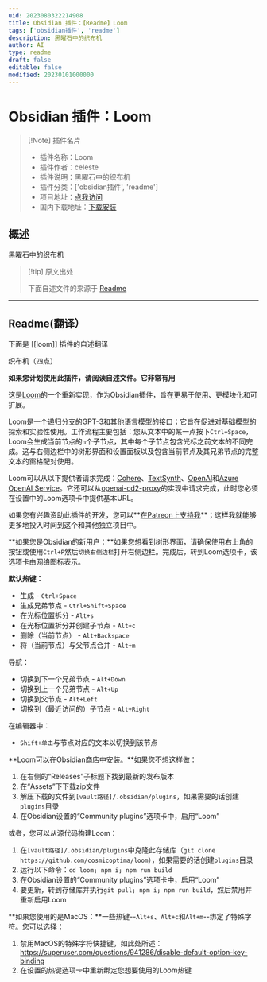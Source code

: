 ```yaml
---
uid: 2023080322214908
title: Obsidian 插件：【Readme】Loom
tags: ['obsidian插件', 'readme']
description: 黑曜石中的织布机
author: AI
type: readme
draft: false
editable: false
modified: 20230101000000
---
```


# Obsidian 插件：Loom

> [!Note] 插件名片
> - 插件名称：Loom
> - 插件作者：celeste
> - 插件说明：黑曜石中的织布机
> - 插件分类：['obsidian插件', 'readme']
> - 项目地址：[点我访问](https://github.com/cosmicoptima/loom)
> - 国内下载地址：[下载安装](https://pkmer.cn/products/plugin/pluginMarket/?loom)

## 概述

黑曜石中的织布机



> [!tip] 原文出处
> 
>下面自述文件的来源于 [Readme](https://ghproxy.net/https://raw.githubusercontent.com/cosmicoptima/loom/master/README.md)
> 

---

## Readme(翻译）

下面是 [[loom]] 插件的自述翻译


织布机（四点）

**如果您计划使用此插件，请阅读自述文件。它非常有用**

这是[Loom](https://github.com/socketteer/loom)的一个重新实现，作为Obsidian插件，旨在更易于使用、更模块化和可扩展。

Loom是一个递归分支的GPT-3和其他语言模型的接口；它旨在促进对基础模型的探索和实验性使用。工作流程主要包括：您从文本中的某一点按下`Ctrl+Space`，Loom会生成当前节点的`n`个子节点，其中每个子节点包含光标之前文本的不同完成。这与右侧边栏中的树形界面和设置面板以及包含当前节点及其兄弟节点的完整文本的窗格配对使用。

Loom可以从以下提供者请求完成：[Cohere](https://docs.cohere.ai/docs)、[TextSynth](https://textsynth.com/documentation.html)、[OpenAI](https://platform.openai.com/docs/introduction)和[Azure OpenAI Service](https://learn.microsoft.com/en-us/azure/ai-services/openai)。它还可以从[openai-cd2-proxy](https://github.com/cosmicoptima/openai-cd2-proxy)的实现中请求完成，此时您必须在设置中的Loom选项卡中提供基本URL。

如果您有兴趣资助此插件的开发，您可以**[在Patreon上支持我](https://patreon.com/parafactual)**；这样我就能够更多地投入时间到这个和其他独立项目中。

**如果您是Obsidian的新用户：**如果您想看到树形界面，请确保使用右上角的按钮或使用`Ctrl+P`然后`切换右侧边栏`打开右侧边栏。完成后，转到Loom选项卡，该选项卡由网络图标表示。

**默认热键：**

- 生成 - `Ctrl+Space`
- 生成兄弟节点 - `Ctrl+Shift+Space`
- 在光标位置拆分 - `Alt+s`
- 在光标位置拆分并创建子节点 - `Alt+c`
- 删除（当前节点） - `Alt+Backspace`
- 将（当前节点）与父节点合并 - `Alt+m`

导航：
- 切换到下一个兄弟节点 - `Alt+Down`
- 切换到上一个兄弟节点 - `Alt+Up`
- 切换到父节点 - `Alt+Left`
- 切换到（最近访问的）子节点 - `Alt+Right`

在编辑器中：
- `Shift+单击`与节点对应的文本以切换到该节点

**Loom可以在Obsidian商店中安装。**如果您不想这样做：

1. 在右侧的“Releases”子标题下找到最新的发布版本
2. 在“Assets”下下载zip文件
3. 解压下载的文件到`[vault路径]/.obsidian/plugins`，如果需要的话创建`plugins`目录
4. 在Obsidian设置的“Community plugins”选项卡中，启用“Loom”

或者，您可以从源代码构建Loom：

1. 在`[vault路径]/.obsidian/plugins`中克隆此存储库（`git clone https://github.com/cosmicoptima/loom`），如果需要的话创建`plugins`目录
2. 运行以下命令：`cd loom; npm i; npm run build`
3. 在Obsidian设置的“Community plugins”选项卡中，启用“Loom”
4. 要更新，转到存储库并执行`git pull; npm i; npm run build`，然后禁用并重新启用Loom

**如果您使用的是MacOS：**一些热键--`Alt+s`、`Alt+c`和`Alt+m`--绑定了特殊字符。您可以选择：

1. 禁用MacOS的特殊字符快捷键，如此处所述：https://superuser.com/questions/941286/disable-default-option-key-binding
2. 在设置的热键选项卡中重新绑定您想要使用的Loom热键



